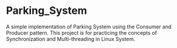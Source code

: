 # Parking_System
A simple implementation of Parking System using the Consumer and Producer pattern. This project is for practicing the concepts of Synchronization and Multi-threading in Linux System.
